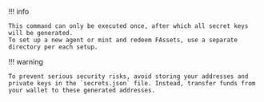 !!! info

    This command can only be executed once, after which all secret keys will be generated.
    To set up a new agent or mint and redeem FAssets, use a separate directory per each setup.

!!! warning

    To prevent serious security risks, avoid storing your addresses and private keys in the `secrets.json` file. Instead, transfer funds from your wallet to these generated addresses.